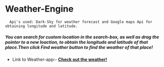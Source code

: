 # Weather-Engine

```
  Api's used: Dark-Sky for weather forecast and Google maps Api for obtaining longitude and latitude.
```

##### You can search for custom location in the search-box, as well as drag the pointer to a new loaction, to obtain the longitude and latitude of that place.Then click Find weather button to find the weather of that place!

 - Link to Weather-app:- **[Check out the weather!](http://sentry-paces-41553.bitballoon.com)**
